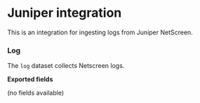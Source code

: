 # Juniper integration

This is an integration for ingesting logs from Juniper NetScreen.

### Log

The `log` dataset collects Netscreen logs.

**Exported fields**

(no fields available)

